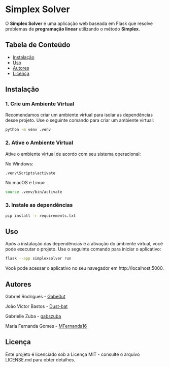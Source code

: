 # Simplex Solver

O **Simplex Solver** é uma aplicação web baseada em Flask que resolve problemas de **programação linear** utilizando o método **Simplex**. 
## Tabela de Conteúdo

- [Instalação](#instalação)
- [Uso](#uso)
- [Autores](#autores)
- [Licença](#licença)

## Instalação

### 1. Crie um Ambiente Virtual

Recomendamos criar um ambiente virtual para isolar as dependências desse projeto. Use o seguinte comando para criar um ambiente virtual:

```bash
python -m venv .venv
```
### 2. Ative o Ambiente Virtual

Ative o ambiente virtual de acordo com seu sistema operacional:

No Windows:
```bash
.venv\Scripts\activate
```
No macOS e Linux:
```bash
source .venv/bin/activate
```
### 3. Instale as dependências
```bash
pip install -r requirements.txt
```
## Uso

Após a instalação das dependências e a ativação do ambiente virtual, você pode executar o projeto. Use o seguinte comando para iniciar o aplicativo:
```bash
flask --app simplexsolver run
```

Você pode acessar o aplicativo no seu navegador em http://localhost:5000.

## Autores
Gabriel Rodrigues - [Gabe0ut](https://github.com/Gabe0ut "Gabe0ut")

João Victor Bastos - [Dust-bat](https://github.com/Dust-bat "Dust-bat")

Gabrielle Zuba - [gabszuba ](https://github.com/gabszuba "gabszuba")

Maria Fernanda Gomes - [MFernanda16](https://github.com/MFernanda16 "MFernanda16")

## Licença

Este projeto é licenciado sob a Licença MIT - consulte o arquivo LICENSE.md para obter detalhes.

